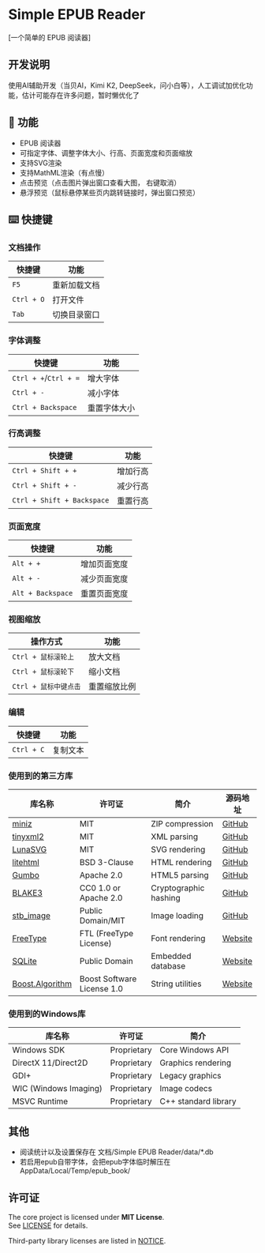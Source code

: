﻿# Simple EPUB Reader

[一个简单的 EPUB 阅读器]

## 开发说明
使用AI辅助开发（当贝AI，Kimi K2, DeepSeek，问小白等），人工调试加优化功能，估计可能存在许多问题，暂时懒优化了

## 📌 功能
- EPUB 阅读器
- 可指定字体、调整字体大小、行高、页面宽度和页面缩放
- 支持SVG渲染
- 支持MathML渲染（有点慢）
- 点击预览（点击图片弹出窗口查看大图， 右键取消）
- 悬浮预览（鼠标悬停某些页内跳转链接时，弹出窗口预览）


## ⌨️ 快捷键

### 文档操作
| 快捷键               | 功能                |
|----------------------|---------------------|
| `F5`                 | 重新加载文档        |
| `Ctrl + O`           | 打开文件            |
| `Tab`                | 切换目录窗口        |

### 字体调整
| 快捷键               | 功能                |
|----------------------|---------------------|
| `Ctrl + +`/`Ctrl + =`| 增大字体            |
| `Ctrl + -`           | 减小字体            |
| `Ctrl + Backspace`   | 重置字体大小        |

### 行高调整
| 快捷键                     | 功能                |
|----------------------------|---------------------|
| `Ctrl + Shift + +`         | 增加行高            |
| `Ctrl + Shift + -`         | 减少行高            |
| `Ctrl + Shift + Backspace` | 重置行高            |

### 页面宽度
| 快捷键               | 功能                |
|----------------------|---------------------|
| `Alt + +`            | 增加页面宽度        |
| `Alt + -`            | 减少页面宽度        |
| `Alt + Backspace`    | 重置页面宽度        |

### 视图缩放
| 操作方式               | 功能                |
|-----------------------|---------------------|
| `Ctrl + 鼠标滚轮上`   | 放大文档            |
| `Ctrl + 鼠标滚轮下`   | 缩小文档            |
| `Ctrl + 鼠标中键点击`        | 重置缩放比例        |

### 编辑
| 快捷键       | 功能        |
|--------------|-------------|
| `Ctrl + C`   | 复制文本    |


### 使用到的第三方库
| 库名称       | 许可证            | 简介                  | 源码地址 |
|---------------|--------------------|------------------------------|--------|
| [miniz](https://github.com/richgel999/miniz) | MIT | ZIP compression | [GitHub](https://github.com/richgel999/miniz) |
| [tinyxml2](https://github.com/leethomason/tinyxml2) | MIT | XML parsing | [GitHub](https://github.com/leethomason/tinyxml2) |
| [LunaSVG](https://github.com/sammycage/lunasvg) | MIT | SVG rendering | [GitHub](https://github.com/sammycage/lunasvg) |
| [litehtml](https://github.com/litehtml/litehtml) | BSD 3-Clause | HTML rendering | [GitHub](https://github.com/litehtml/litehtml) |
| [Gumbo](https://github.com/google/gumbo-parser) | Apache 2.0 | HTML5 parsing | [GitHub](https://github.com/google/gumbo-parser) |
| [BLAKE3](https://github.com/BLAKE3-team/BLAKE3) | CC0 1.0 or Apache 2.0 | Cryptographic hashing | [GitHub](https://github.com/BLAKE3-team/BLAKE3) |
| [stb_image](https://github.com/nothings/stb) | Public Domain/MIT | Image loading | [GitHub](https://github.com/nothings/stb) |
| [FreeType](https://www.freetype.org/) | FTL (FreeType License) | Font rendering | [Website](https://www.freetype.org/) |
| [SQLite](https://www.sqlite.org/) | Public Domain | Embedded database | [Website](https://www.sqlite.org/) |
| [Boost.Algorithm](https://www.boost.org/) | Boost Software License 1.0 | String utilities | [Website](https://www.boost.org/) |

### 使用到的Windows库
| 库名称              | 许可证       | 简介                  |
|------------------------|---------------|------------------------------|
| Windows SDK            | Proprietary   | Core Windows API             |
| DirectX 11/Direct2D    | Proprietary   | Graphics rendering           |
| GDI+                   | Proprietary   | Legacy graphics              |
| WIC (Windows Imaging)  | Proprietary   | Image codecs                 |
| MSVC Runtime           | Proprietary   | C++ standard library         |


## 其他
- 阅读统计以及设置保存在 文档/Simple EPUB Reader/data/*.db
- 若启用epub自带字体，会把epub字体临时解压在 AppData/Local/Temp/epub_book/


## 许可证
The core project is licensed under **MIT License**.  
See [LICENSE](LICENSE) for details.

Third-party library licenses are listed in [NOTICE](NOTICE).